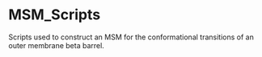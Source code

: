 # MSM_Scripts

Scripts used to construct an MSM for the conformational transitions of an outer membrane beta barrel.

